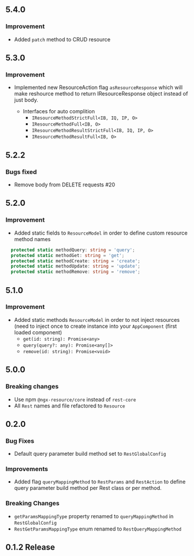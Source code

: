 ## 5.4.0

### Improvement

* Added `patch` method to CRUD resource

## 5.3.0

### Improvement

* Implemented new ResourceAction flag `asResourceResponse` which will
make reshource method to return IResourceResponse object instead of just body.

  * Interfaces for auto complition
    * `IResourceMethodStrictFull<IB, IQ, IP, O>` 
    * `IResourceMethodFull<IB, O>`
    * `IResourceMethodResultStrictFull<IB, IQ, IP, O>`
    * `IResourceMethodResultFull<IB, O>`

## 5.2.2

### Bugs fixed

* Remove body from DELETE requests #20

## 5.2.0

### Improvement

* Added static fields to `ResourceModel` in order to define custom resource method names
``` typescript
  protected static methodQuery: string = 'query';
  protected static methodGet: string = 'get';
  protected static methodCreate: string = 'create';
  protected static methodUpdate: string = 'update';
  protected static methodRemove: string = 'remove';
```
  
## 5.1.0

### Improvement

* Added static methods `ResourceModel` in order to not inject resources (need to inject once to create instance into
your `AppComponent` (first loaded component)
  * `get(id: string): Promise<any>`
  * `query(query?: any): Promise<any[]>`
  * `remove(id: string): Promise<void>`

## 5.0.0

### Breaking changes

* Use npm `@ngx-resource/core` instead of `rest-core`
* All `Rest` names and file refactored to `Resource`

## 0.2.0

### Bug Fixes

* Default query parameter build method set to `RestGlobalConfig`

### Improvements

* Added flag `queryMappingMethod` to `RestParams` and `RestAction` to define 
query parameter build method per Rest class or per method.

### Breaking Changes

* `getParamsMappingType` property renamed to `queryMappingMethod` in `RestGlobalConfig`
* `RestGetParamsMappingType` enum renamed to `RestQueryMappingMethod`

## 0.1.2 Release
